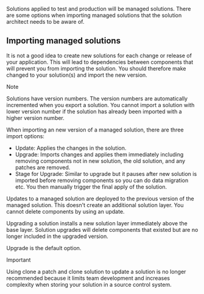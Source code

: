 Solutions applied to test and production will be managed solutions. There are some options when importing managed solutions that the solution architect needs to be aware of.

## Importing managed solutions

It is not a good idea to create new solutions for each change or release of your application. This will lead to dependencies between components that will prevent you from importing the solution. You should therefore make changed to your solution(s) and import the new version.

> [!NOTE]
> Solutions have version numbers. The version numbers are automatically incremented when you export a solution. You cannot import a solution with lower version number if the solution has already been imported with a higher version number.

When importing an new version of a managed solution, there are three import options:

- Update: Applies the changes in the solution.
- Upgrade: Imports changes and applies them immediately including removing components not in new solution, the old solution, and any patches are removed.
- Stage for Upgrade: Similar to upgrade but it pauses after new solution is imported before removing components so you can do data migration etc. You then manually trigger the final apply of the solution.

Updates to a managed solution are deployed to the previous version of the managed solution. This doesn't create an additional solution layer. You cannot delete components by using an update.

Upgrading a solution installs a new solution layer immediately above the base layer. Solution upgrades will delete components that existed but are no longer included in the upgraded version.

Upgrade is the default option.

> [!IMPORTANT]
> Using clone a patch and clone solution to update a solution is no longer recommended because it limits team development and increases complexity when storing your solution in a source control system.
